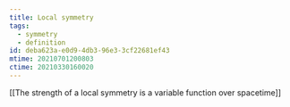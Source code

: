 ```yaml
---
title: Local symmetry
tags:
  - symmetry
  - definition
id: deba623a-e0d9-4db3-96e3-3cf22681ef43
mtime: 20210701200803
ctime: 20210330160020
---
```


[[The strength of a local symmetry is a variable function over spacetime]]
